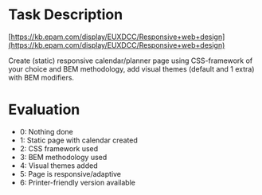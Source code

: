 # Task Description

[https://kb.epam.com/display/EUXDCC/Responsive+web+design](https://kb.epam.com/display/EUXDCC/Responsive+web+design)

Create (static) responsive calendar/planner page using CSS-framework of your choice and BEM methodology, add visual themes (default and 1 extra) with BEM modifiers.

# Evaluation
- 0: Nothing done
- 1: Static page with calendar created
- 2: CSS framework used
- 3: BEM methodology used
- 4: Visual themes added
- 5: Page is responsive/adaptive
- 6: Printer-friendly version available
